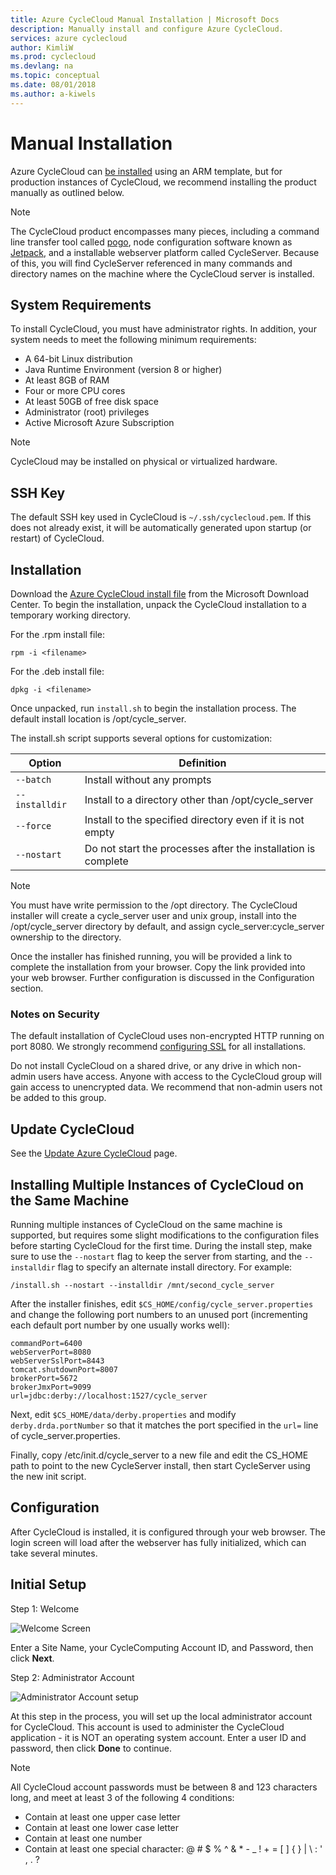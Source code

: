 ```yaml
---
title: Azure CycleCloud Manual Installation | Microsoft Docs
description: Manually install and configure Azure CycleCloud.
services: azure cyclecloud
author: KimliW
ms.prod: cyclecloud
ms.devlang: na
ms.topic: conceptual
ms.date: 08/01/2018
ms.author: a-kiwels
---
```


# Manual Installation

Azure CycleCloud can [be installed](quickstart-install-cyclecloud.md) using an ARM template, but for production instances of CycleCloud, we recommend installing the product manually as outlined below.

> [!NOTE]
> The CycleCloud product encompasses many pieces, including a command line transfer tool called [pogo](pogo-overview.md), node configuration software known as [Jetpack](jetpack.md), and a installable webserver platform called CycleServer. Because of this, you will find CycleServer referenced in many commands and directory names on the machine where the CycleCloud server is installed.

## System Requirements

To install CycleCloud, you must have administrator rights. In addition, your system needs to meet the following minimum requirements:

* A 64-bit Linux distribution
* Java Runtime Environment (version 8 or higher)
* At least 8GB of RAM
* Four or more CPU cores
* At least 50GB of free disk space
* Administrator (root) privileges
* Active Microsoft Azure Subscription

> [!NOTE]
> CycleCloud may be installed on physical or virtualized hardware.

## SSH Key

The default SSH key used in CycleCloud is `~/.ssh/cyclecloud.pem`. If this does not already exist, it will be automatically generated upon startup (or restart) of CycleCloud.

## Installation

Download the [Azure CycleCloud install file](https://www.microsoft.com/en-us/download/details.aspx?id=57182) from the Microsoft Download Center. To begin the installation, unpack the CycleCloud installation to a temporary working directory.

For the .rpm install file:

```CMD
rpm -i <filename>
```

For the .deb install file:

```CMD
dpkg -i <filename>
```

Once unpacked, run `install.sh` to begin the installation process. The default install location is /opt/cycle_server.

The install.sh script supports several options for customization:

Option | Definition
------ | ----------
`--batch`| Install without any prompts
`--installdir` | Install to a directory other than /opt/cycle_server
`--force`      | Install to the specified directory even if it is not empty
`--nostart`    | Do not start the processes after the installation is complete

> [!NOTE]
>You must have write permission to the /opt directory. The CycleCloud installer will create a cycle_server user and unix group, install into the /opt/cycle_server directory by default, and assign cycle_server:cycle_server ownership to the directory.

Once the installer has finished running, you will be provided a link to complete the installation
from your browser. Copy the link provided into your web browser. Further configuration is discussed in the Configuration section.

### Notes on Security

The default installation of CycleCloud uses non-encrypted HTTP running on port 8080. We strongly recommend [configuring SSL](configure-ssl.md) for all installations.

Do not install CycleCloud on a shared drive, or any drive in which non-admin users have access. Anyone with access to the CycleCloud group will gain access to unencrypted data. We recommend that non-admin users not be added to this group.

## Update CycleCloud

See the [Update Azure CycleCloud](update-install.md) page.

## Installing Multiple Instances of CycleCloud on the Same Machine

Running multiple instances of CycleCloud on the same machine is supported, but requires some slight
modifications to the configuration files before starting CycleCloud for the first time.
During the install step, make sure to use the `--nostart` flag to keep the server from starting,
and the `--installdir` flag to specify an alternate install directory. For example:

``` script
/install.sh --nostart --installdir /mnt/second_cycle_server
```

After the installer finishes, edit `$CS_HOME/config/cycle_server.properties` and change the
following port numbers to an unused port (incrementing each default port number by one usually works well):

``` properties
commandPort=6400
webServerPort=8080
webServerSslPort=8443
tomcat.shutdownPort=8007
brokerPort=5672
brokerJmxPort=9099
url=jdbc:derby://localhost:1527/cycle_server
```

Next, edit `$CS_HOME/data/derby.properties` and modify `derby.drda.portNumber`
so that it matches the port specified in the `url=` line of cycle_server.properties.

Finally, copy /etc/init.d/cycle_server to a new file and edit the CS_HOME path
to point to the new CycleServer install, then start CycleServer using the new init script.

## Configuration

After CycleCloud is installed, it is configured through your web browser. The login screen will load after the webserver has fully initialized, which can take several minutes.

## Initial Setup

Step 1: Welcome

![Welcome Screen](~/images/setup-step1.png)

Enter a Site Name, your CycleComputing Account ID, and Password, then click **Next**.

Step 2: Administrator Account

![Administrator Account setup](~/images/setup-step3.png)

At this step in the process, you will set up the local administrator account for CycleCloud. This
account is used to administer the CycleCloud application - it is NOT an operating system account.
Enter a user ID and password, then click **Done** to continue.

> [!NOTE]
> All CycleCloud account passwords must be between 8 and 123 characters long, and meet at least 3 of the following 4 conditions:

* Contain at least one upper case letter
* Contain at least one lower case letter
* Contain at least one number
* Contain at least one special character: @ # $ % ^ & * - _ ! + = [ ] { } | \ : ' , . ?
